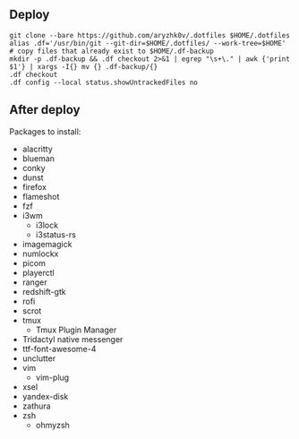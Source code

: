 ## Deploy

```
git clone --bare https://github.com/aryzhk0v/.dotfiles $HOME/.dotfiles
alias .df='/usr/bin/git --git-dir=$HOME/.dotfiles/ --work-tree=$HOME'
# copy files that already exist to $HOME/.df-backup
mkdir -p .df-backup && .df checkout 2>&1 | egrep "\s+\." | awk {'print $1'} | xargs -I{} mv {} .df-backup/{}
.df checkout
.df config --local status.showUntrackedFiles no
```
## After deploy

Packages to install:

- alacritty
- blueman
- conky
- dunst
- firefox
- flameshot
- fzf
- i3wm
    - i3lock
    - i3status-rs
- imagemagick
- numlockx
- picom
- playerctl
- ranger
- redshift-gtk
- rofi
- scrot
- tmux
    - Tmux Plugin Manager
- Tridactyl native messenger
- ttf-font-awesome-4
- unclutter
- vim
    - vim-plug
- xsel
- yandex-disk
- zathura
- zsh
    - ohmyzsh
